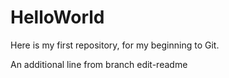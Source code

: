 # HelloWorld
Here is my first repository, for my beginning to Git.

An additional line from branch edit-readme
